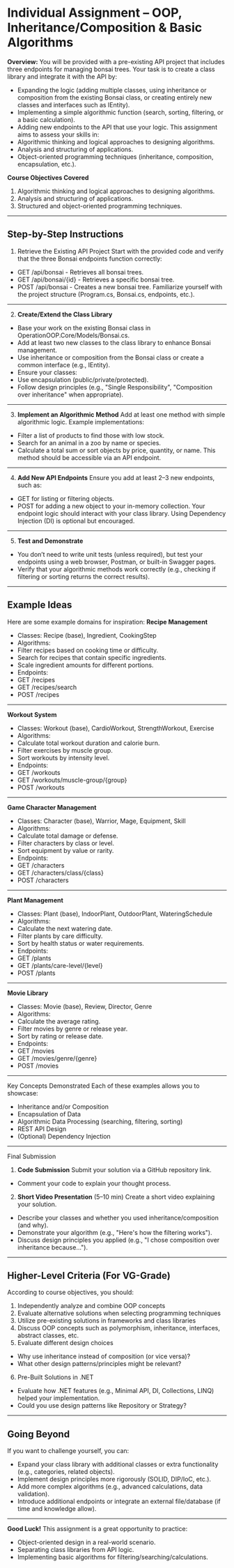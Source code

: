 # Individual Assignment – OOP, Inheritance/Composition & Basic Algorithms
**Overview:**
You will be provided with a pre-existing API project that includes three endpoints for managing bonsai trees. Your task is to create a class library and integrate it with the API by:
-	Expanding the logic (adding multiple classes, using inheritance or composition from the existing Bonsai class, or creating entirely new classes and interfaces such as IEntity).
-	Implementing a simple algorithmic function (search, sorting, filtering, or a basic calculation).
-	Adding new endpoints to the API that use your logic.
This assignment aims to assess your skills in:
-	Algorithmic thinking and logical approaches to designing algorithms.
-	Analysis and structuring of applications.
-	Object-oriented programming techniques (inheritance, composition, encapsulation, etc.).

**Course Objectives Covered**
1.	Algorithmic thinking and logical approaches to designing algorithms.
2.	Analysis and structuring of applications.
3.	Structured and object-oriented programming techniques.
________________________________________
## Step-by-Step Instructions
1. Retrieve the Existing API Project
Start with the provided code and verify that the three Bonsai endpoints function correctly:
-	GET /api/bonsai - Retrieves all bonsai trees.
-	GET /api/bonsai/{id} - Retrieves a specific bonsai tree.
-	POST /api/bonsai - Creates a new bonsai tree.
Familiarize yourself with the project structure (Program.cs, Bonsai.cs, endpoints, etc.).
________________________________________
2. **Create/Extend the Class Library**
-	Base your work on the existing Bonsai class in OperationOOP.Core/Models/Bonsai.cs.
-	Add at least two new classes to the class library to enhance Bonsai management.
-	Use inheritance or composition from the Bonsai class or create a common interface (e.g., IEntity).
-	Ensure your classes:
-	Use encapsulation (public/private/protected).
-	Follow design principles (e.g., "Single Responsibility", "Composition over inheritance" when appropriate).
________________________________________
3. **Implement an Algorithmic Method**
Add at least one method with simple algorithmic logic. Example implementations:
-	Filter a list of products to find those with low stock.
-	Search for an animal in a zoo by name or species.
-	Calculate a total sum or sort objects by price, quantity, or name.
This method should be accessible via an API endpoint.
________________________________________
4. **Add New API Endpoints**
Ensure you add at least 2–3 new endpoints, such as:
-	GET for listing or filtering objects.
-	POST for adding a new object to your in-memory collection.
Your endpoint logic should interact with your class library. Using Dependency Injection (DI) is optional but encouraged.
________________________________________
5. **Test and Demonstrate**
-	You don’t need to write unit tests (unless required), but test your endpoints using a web browser, Postman, or built-in Swagger pages.
-	Verify that your algorithmic methods work correctly (e.g., checking if filtering or sorting returns the correct results).
________________________________________
## Example Ideas
Here are some example domains for inspiration:
**Recipe Management**
-	Classes: Recipe (base), Ingredient, CookingStep
-	Algorithms:
-	Filter recipes based on cooking time or difficulty.
-	Search for recipes that contain specific ingredients.
-	Scale ingredient amounts for different portions.
-	Endpoints:
-	GET /recipes
-	GET /recipes/search
-	POST /recipes
________________________________________
**Workout System**
-	Classes: Workout (base), CardioWorkout, StrengthWorkout, Exercise
-	Algorithms:
-	Calculate total workout duration and calorie burn.
-	Filter exercises by muscle group.
-	Sort workouts by intensity level.
-	Endpoints:
-	GET /workouts
-	GET /workouts/muscle-group/{group}
-	POST /workouts
________________________________________
**Game Character Management**
-	Classes: Character (base), Warrior, Mage, Equipment, Skill
-	Algorithms:
-	Calculate total damage or defense.
-	Filter characters by class or level.
-	Sort equipment by value or rarity.
-	Endpoints:
-	GET /characters
-	GET /characters/class/{class}
-	POST /characters
________________________________________
**Plant Management**
-	Classes: Plant (base), IndoorPlant, OutdoorPlant, WateringSchedule
-	Algorithms:
-	Calculate the next watering date.
-	Filter plants by care difficulty.
-	Sort by health status or water requirements.
-	Endpoints:
-	GET /plants
-	GET /plants/care-level/{level}
-	POST /plants
________________________________________
**Movie Library**
-	Classes: Movie (base), Review, Director, Genre
-	Algorithms:
-	Calculate the average rating.
-	Filter movies by genre or release year.
-	Sort by rating or release date.
-	Endpoints:
-	GET /movies
-	GET /movies/genre/{genre}
-	POST /movies
________________________________________
Key Concepts Demonstrated
Each of these examples allows you to showcase:
-	Inheritance and/or Composition
-	Encapsulation of Data
-	Algorithmic Data Processing (searching, filtering, sorting)
-	REST API Design
-	(Optional) Dependency Injection
________________________________________
Final Submission
1. **Code Submission**
Submit your solution via a GitHub repository link.
-	Comment your code to explain your thought process.
2. **Short Video Presentation** (5–10 min)
Create a short video explaining your solution.
-	Describe your classes and whether you used inheritance/composition (and why).
-	Demonstrate your algorithm (e.g., "Here's how the filtering works").
-	Discuss design principles you applied (e.g., "I chose composition over inheritance because...").
________________________________________
## Higher-Level Criteria (For VG-Grade)
According to course objectives, you should:
1.	Independently analyze and combine OOP concepts
2.	Evaluate alternative solutions when selecting programming techniques
3.	Utilize pre-existing solutions in frameworks and class libraries
4.	Discuss OOP concepts such as polymorphism, inheritance, interfaces, abstract classes, etc.
5.	Evaluate different design choices
-	Why use inheritance instead of composition (or vice versa)?
-	What other design patterns/principles might be relevant?
6.	Pre-Built Solutions in .NET
-	Evaluate how .NET features (e.g., Minimal API, DI, Collections, LINQ) helped your implementation.
-	Could you use design patterns like Repository or Strategy?
________________________________________
## Going Beyond
If you want to challenge yourself, you can:
-	Expand your class library with additional classes or extra functionality (e.g., categories, related objects).
-	Implement design principles more rigorously (SOLID, DIP/IoC, etc.).
-	Add more complex algorithms (e.g., advanced calculations, data validation).
-	Introduce additional endpoints or integrate an external file/database (if time and knowledge allow).
________________________________________
**Good Luck!**
This assignment is a great opportunity to practice:
-	Object-oriented design in a real-world scenario.
-	Separating class libraries from API logic.
-	Implementing basic algorithms for filtering/searching/calculations.
